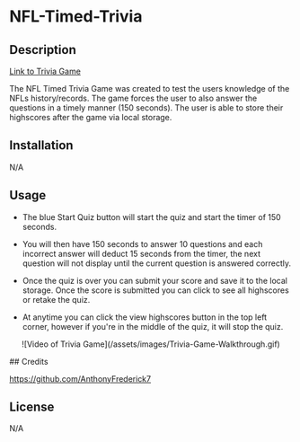 # NFL-Timed-Trivia

## Description

[Link to Trivia Game](https://anthonyfrederick7.github.io/NFL-Timed-Trivia/)

The NFL Timed Trivia Game was created to test the users knowledge of the NFLs history/records. The game forces the user to also answer the questions in a timely manner (150 seconds). The user is able to store their highscores after the game via local storage.

## Installation

N/A

## Usage

  - The blue Start Quiz button will start the quiz and start the timer of 150 seconds.

  - You will then have 150 seconds to answer 10 questions and each incorrect answer will deduct 15 seconds from the timer, the next question will not display until the current question is answered correctly.

  - Once the quiz is over you can submit your score and save it to the local storage. Once the score is submitted you can click to see all highscores or retake the quiz.

  - At anytime you can click the view highscores button in the top left corner, however if you're in the middle of the quiz, it will stop the quiz. 
<p align="center">
![Video of Trivia Game](/assets/images/Trivia-Game-Walkthrough.gif)
</p>
## Credits

https://github.com/AnthonyFrederick7

## License

N/A
